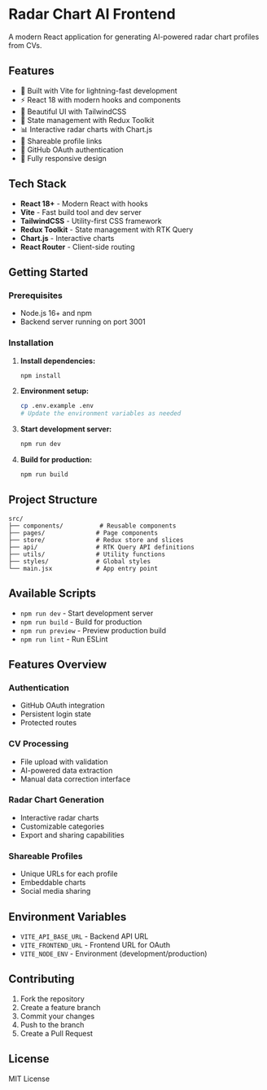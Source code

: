 # Radar Chart AI Frontend

A modern React application for generating AI-powered radar chart profiles from CVs.

## Features

- 🚀 Built with Vite for lightning-fast development
- ⚡ React 18 with modern hooks and components
- 🎨 Beautiful UI with TailwindCSS
- 🔄 State management with Redux Toolkit
- 📊 Interactive radar charts with Chart.js
- 🔗 Shareable profile links
- 🔐 GitHub OAuth authentication
- 📱 Fully responsive design

## Tech Stack

- **React 18+** - Modern React with hooks
- **Vite** - Fast build tool and dev server
- **TailwindCSS** - Utility-first CSS framework
- **Redux Toolkit** - State management with RTK Query
- **Chart.js** - Interactive charts
- **React Router** - Client-side routing

## Getting Started

### Prerequisites

- Node.js 16+ and npm
- Backend server running on port 3001

### Installation

1. **Install dependencies:**
   ```bash
   npm install
   ```

2. **Environment setup:**
   ```bash
   cp .env.example .env
   # Update the environment variables as needed
   ```

3. **Start development server:**
   ```bash
   npm run dev
   ```

4. **Build for production:**
   ```bash
   npm run build
   ```

## Project Structure

```
src/
├── components/          # Reusable components
├── pages/              # Page components
├── store/              # Redux store and slices
├── api/                # RTK Query API definitions
├── utils/              # Utility functions
├── styles/             # Global styles
└── main.jsx            # App entry point
```

## Available Scripts

- `npm run dev` - Start development server
- `npm run build` - Build for production
- `npm run preview` - Preview production build
- `npm run lint` - Run ESLint

## Features Overview

### Authentication
- GitHub OAuth integration
- Persistent login state
- Protected routes

### CV Processing
- File upload with validation
- AI-powered data extraction
- Manual data correction interface

### Radar Chart Generation
- Interactive radar charts
- Customizable categories
- Export and sharing capabilities

### Shareable Profiles
- Unique URLs for each profile
- Embeddable charts
- Social media sharing

## Environment Variables

- `VITE_API_BASE_URL` - Backend API URL
- `VITE_FRONTEND_URL` - Frontend URL for OAuth
- `VITE_NODE_ENV` - Environment (development/production)

## Contributing

1. Fork the repository
2. Create a feature branch
3. Commit your changes
4. Push to the branch
5. Create a Pull Request

## License

MIT License